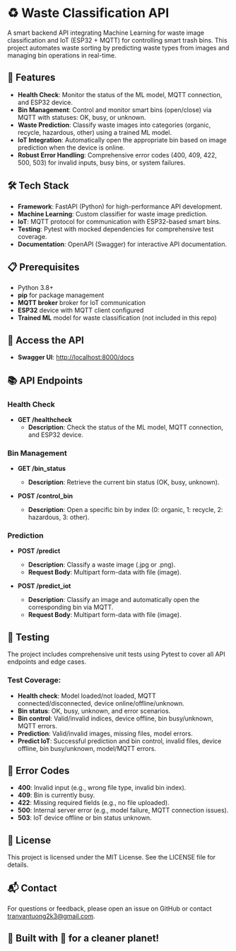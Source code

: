 # ♻️ Waste Classification API

A smart backend API integrating Machine Learning for waste image classification and IoT (ESP32 + MQTT) for controlling smart trash bins. This project automates waste sorting by predicting waste types from images and managing bin operations in real-time.

## 🚀 Features

- **Health Check**: Monitor the status of the ML model, MQTT connection, and ESP32 device.
- **Bin Management**: Control and monitor smart bins (open/close) via MQTT with statuses: OK, busy, or unknown.
- **Waste Prediction**: Classify waste images into categories (organic, recycle, hazardous, other) using a trained ML model.
- **IoT Integration**: Automatically open the appropriate bin based on image prediction when the device is online.
- **Robust Error Handling**: Comprehensive error codes (400, 409, 422, 500, 503) for invalid inputs, busy bins, or system failures.

## 🛠️ Tech Stack

- **Framework**: FastAPI (Python) for high-performance API development.
- **Machine Learning**: Custom classifier for waste image prediction.
- **IoT**: MQTT protocol for communication with ESP32-based smart bins.
- **Testing**: Pytest with mocked dependencies for comprehensive test coverage.
- **Documentation**: OpenAPI (Swagger) for interactive API documentation.

## 📋 Prerequisites

- Python 3.8+
- **pip** for package management
- **MQTT broker** broker for IoT communication
- **ESP32** device with MQTT client configured
- **Trained ML** model for waste classification (not included in this repo)

## 🚀 Access the API

- **Swagger UI**: [http://localhost:8000/docs](http://localhost:8000/docs)

## 📚 API Endpoints

### Health Check

- **GET /healthcheck**
  - **Description**: Check the status of the ML model, MQTT connection, and ESP32 device.

### Bin Management

- **GET /bin_status**
  - **Description**: Retrieve the current bin status (OK, busy, unknown).
 
- **POST /control_bin**
  - **Description**: Open a specific bin by index (0: organic, 1: recycle, 2: hazardous, 3: other).

### Prediction
- **POST /predict**
  - **Description**: Classify a waste image (.jpg or .png).
  - **Request Body**: Multipart form-data with file (image).


- **POST /predict_iot**
  - **Description**: Classify an image and automatically open the corresponding bin via MQTT.
  - **Request Body**: Multipart form-data with file (image).
 

## 🧪 Testing

The project includes comprehensive unit tests using Pytest to cover all API endpoints and edge cases.

### Test Coverage:
- **Health check**: Model loaded/not loaded, MQTT connected/disconnected, device online/offline/unknown.
- **Bin status**: OK, busy, unknown, and error scenarios.
- **Bin control**: Valid/invalid indices, device offline, bin busy/unknown, MQTT errors.
- **Prediction**: Valid/invalid images, missing files, model errors.
- **Predict IoT**: Successful prediction and bin control, invalid files, device offline, bin busy/unknown, model/MQTT errors.

## 📜 Error Codes

- **400**: Invalid input (e.g., wrong file type, invalid bin index).
- **409**: Bin is currently busy.
- **422**: Missing required fields (e.g., no file uploaded).
- **500**: Internal server error (e.g., model failure, MQTT connection issues).
- **503**: IoT device offline or bin status unknown.

## 📄 License

This project is licensed under the MIT License. See the LICENSE file for details.

## 📬 Contact

For questions or feedback, please open an issue on GitHub or contact [tranvantuong2k3@gmail.com](mailto:tranvantuong2k3@gmail.com).

## 🌱 Built with 💚 for a cleaner planet!
